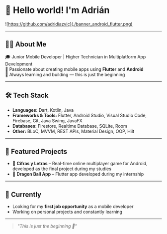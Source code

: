 
<!--
**adridiazvic/adridiazvic** is a ✨ _special_ ✨ repository because its `README.md` (this file) appears on your GitHub profile.

Here are some ideas to get you started:

- 🔭 I’m currently working on ...
- 🌱 I’m currently learning ...
- 👯 I’m looking to collaborate on ...
- 🤔 I’m looking for help with ...
- 💬 Ask me about ...
- 📫 How to reach me: ...
- 😄 Pronouns: ...
- ⚡ Fun fact: ...
-->

# 👋 Hello world! I'm Adrián

![https://github.com/adridiazvic](./banner_android_flutter.png)

---

## 👨‍💻 About Me

🎓 Junior Mobile Developer | Higher Technician in Multiplatform App Development  
📱 Passionate about creating mobile apps using **Flutter** and **Android**  
🚀 Always learning and building — this is just the beginning

---

## 🛠 Tech Stack

- **Languages:** Dart, Kotlin, Java
- **Frameworks & Tools:** Flutter, Android Studio, Visual Studio Code, Firebase, Git, Java Swing, JavaFX
- **Databases:** Firestore, Realtime Database, SQLite, Room  
- **Other:** BLoC, MVVM, REST APIs, Material Design, OOP, Hilt

---

## 📱 Featured Projects

- 🔹 **Cifras y Letras** – Real-time online multiplayer game for Android, developed as the final project during my studies  
- 🔹 **Dragon Ball App** – Flutter app developed during my internship  

---

## 🌱 Currently

- Looking for my **first job opportunity** as a mobile developer  
- Working on personal projects and constantly learning

---

> *"This is just the beginning 🚀"*
